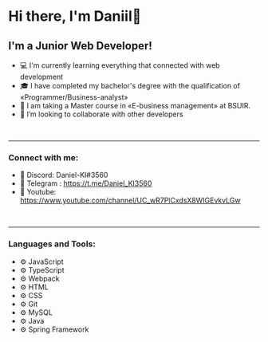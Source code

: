 # Hi there, I'm Daniil👋
## I'm a Junior Web Developer!

- 💻 I'm currently learning everything that connected with web development
- 🎓 I have completed my bachelor's degree with the qualification of «Programmer/Business-analyst»
- 📖 I am taking a Master course in «E-business management» at BSUIR.
- 👯 I’m looking to collaborate with other developers

<br />

---
### Connect with me:

- 📌 Discord: Daniel-KI#3560
- 📌 Telegram : https://t.me/Daniel_KI3560
- 📌 Youtube: https://www.youtube.com/channel/UC_wR7PlCxdsX8WIGEvkvLGw

<br />

---
### Languages and Tools:

- ⚙️ JavaScript
- ⚙️ TypeScript
- ⚙️ Webpack
- ⚙️ HTML
- ⚙️ CSS
- ⚙️ Git
- ⚙️ MySQL
- ⚙️ Java
- ⚙️ Spring Framework

